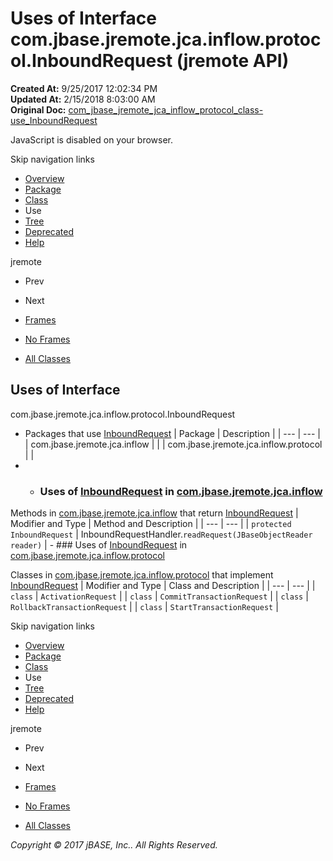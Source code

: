 # Uses of Interface com.jbase.jremote.jca.inflow.protocol.InboundRequest (jremote   API)

**Created At:** 9/25/2017 12:02:34 PM  
**Updated At:** 2/15/2018 8:03:00 AM  
**Original Doc:** [com_jbase_jremote_jca_inflow_protocol_class-use_InboundRequest](https://docs.jbase.com/39265-class-use/com_jbase_jremote_jca_inflow_protocol_class-use_InboundRequest)  

<!--<br>    try {<br>        if (location.href.indexOf('is-external=true') == -1) {<br>            parent.document.title="Uses of Interface com.jbase.jremote.jca.inflow.protocol.InboundRequest (jremote   API)";<br>        }<br>    }<br>    catch(err) {<br>    }<br>//-->
JavaScript is disabled on your browser.

Skip navigation links

- [Overview](../../../../../../../overview-summary.html)
- [Package](/39264-protocol/com_jbase_jremote_jca_inflow_protocol_package-summary)
- [Class](/39264-protocol/com_jbase_jremote_jca_inflow_protocol_inboundrequest "interface in com.jbase.jremote.jca.inflow.protocol")
- Use
- [Tree](/39264-protocol/com_jbase_jremote_jca_inflow_protocol_package-tree)
- [Deprecated](../../../../../../../deprecated-list.html)
- [Help](../../../../../../../help-doc.html)


jremote <br>

- Prev
- Next


- [Frames](../../../../../../../index.html?com/jbase/jremote/jca/inflow/protocol/class-use//39265-class-use/com_jbase_jremote_jca_inflow_protocol_class-use_InboundRequest)
- [No Frames](/39265-class-use/com_jbase_jremote_jca_inflow_protocol_class-use_InboundRequest)


- [All Classes](../../../../../../../allclasses-noframe.html)


<!--<br>  allClassesLink = document.getElementById("allclasses\_navbar\_top");<br>  if(window==top) {<br>    allClassesLink.style.display = "block";<br>  }<br>  else {<br>    allClassesLink.style.display = "none";<br>  }<br>  //-->

## Uses of Interface
com.jbase.jremote.jca.inflow.protocol.InboundRequest

- Packages that use [InboundRequest](/39264-protocol/com_jbase_jremote_jca_inflow_protocol_inboundrequest "interface in com.jbase.jremote.jca.inflow.protocol") | Package | Description |
| --- | --- |
| com.jbase.jremote.jca.inflow |   |
| com.jbase.jremote.jca.inflow.protocol |   |
- - ### Uses of [InboundRequest](/39264-protocol/com_jbase_jremote_jca_inflow_protocol_inboundrequest "interface in com.jbase.jremote.jca.inflow.protocol") in [com.jbase.jremote.jca.inflow](/39262-inflow/com_jbase_jremote_jca_inflow_package-summary)


Methods in [com.jbase.jremote.jca.inflow](/39262-inflow/com_jbase_jremote_jca_inflow_package-summary) that return [InboundRequest](/39264-protocol/com_jbase_jremote_jca_inflow_protocol_inboundrequest "interface in com.jbase.jremote.jca.inflow.protocol") | Modifier and Type | Method and Description |
| --- | --- |
| `protected InboundRequest` | InboundRequestHandler.`readRequest(JBaseObjectReader reader)`  |
    - ### Uses of [InboundRequest](/39264-protocol/com_jbase_jremote_jca_inflow_protocol_inboundrequest "interface in com.jbase.jremote.jca.inflow.protocol") in [com.jbase.jremote.jca.inflow.protocol](/39264-protocol/com_jbase_jremote_jca_inflow_protocol_package-summary)


Classes in [com.jbase.jremote.jca.inflow.protocol](/39264-protocol/com_jbase_jremote_jca_inflow_protocol_package-summary) that implement [InboundRequest](/39264-protocol/com_jbase_jremote_jca_inflow_protocol_inboundrequest "interface in com.jbase.jremote.jca.inflow.protocol") | Modifier and Type | Class and Description |
| --- | --- |
| `class` | `ActivationRequest`  |
| `class` | `CommitTransactionRequest`  |
| `class` | `RollbackTransactionRequest`  |
| `class` | `StartTransactionRequest`  |

Skip navigation links

- [Overview](../../../../../../../overview-summary.html)
- [Package](/39264-protocol/com_jbase_jremote_jca_inflow_protocol_package-summary)
- [Class](/39264-protocol/com_jbase_jremote_jca_inflow_protocol_inboundrequest "interface in com.jbase.jremote.jca.inflow.protocol")
- Use
- [Tree](/39264-protocol/com_jbase_jremote_jca_inflow_protocol_package-tree)
- [Deprecated](../../../../../../../deprecated-list.html)
- [Help](../../../../../../../help-doc.html)


jremote <br>

- Prev
- Next


- [Frames](../../../../../../../index.html?com/jbase/jremote/jca/inflow/protocol/class-use//39265-class-use/com_jbase_jremote_jca_inflow_protocol_class-use_InboundRequest)
- [No Frames](/39265-class-use/com_jbase_jremote_jca_inflow_protocol_class-use_InboundRequest)


- [All Classes](../../../../../../../allclasses-noframe.html)


<!--<br>  allClassesLink = document.getElementById("allclasses\_navbar\_bottom");<br>  if(window==top) {<br>    allClassesLink.style.display = "block";<br>  }<br>  else {<br>    allClassesLink.style.display = "none";<br>  }<br>  //-->

*Copyright © 2017 jBASE, Inc.. All Rights Reserved.*
